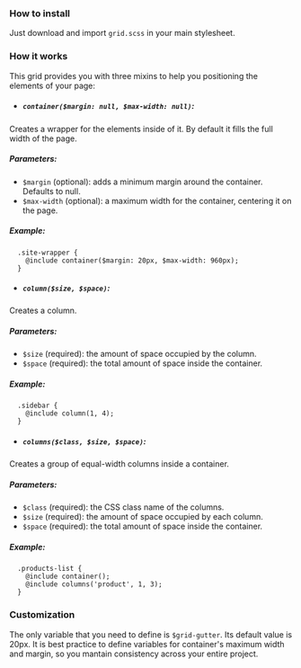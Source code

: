 ### How to install

Just download and import `grid.scss` in your main stylesheet.

### How it works

This grid provides you with three mixins to help you
positioning the elements of your page:

- ##### `container($margin: null, $max-width: null)`:
Creates a wrapper for the elements inside of it. By default
it fills the full width of the page.

  ##### Parameters:

  - `$margin` (optional): adds a minimum margin around the
  container. Defaults to null.
  - `$max-width` (optional): a maximum width for the
  container, centering it on the page.

  ##### Example:

      .site-wrapper {
        @include container($margin: 20px, $max-width: 960px);
      }

- ##### `column($size, $space)`:
Creates a column.

  ##### Parameters:

  - `$size` (required): the amount of space occupied by the
  column.
  - `$space` (required): the total amount of space
  inside the container.

  ##### Example:

      .sidebar {
        @include column(1, 4);
      }

- ##### `columns($class, $size, $space)`:
Creates a group of equal-width columns inside a container.

  ##### Parameters:

  - `$class` (required): the CSS class name of the columns.
  - `$size` (required): the amount of space occupied by each
  column.
  - `$space` (required): the total amount of space inside
  the container.

  ##### Example:

      .products-list {
        @include container();
        @include columns('product', 1, 3);
      }

### Customization

The only variable that you need to define is `$grid-gutter`.
Its default value is 20px. It is best practice to define
variables for container's maximum width and margin, so you
mantain consistency across your entire project.
